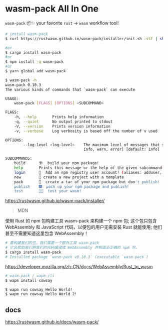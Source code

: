 # wasm-pack All In One

`wasm-pack` 📦✨ your favorite `rust` -> `wasm` workflow tool!

```sh
# install wasm-pack
$ curl https://rustwasm.github.io/wasm-pack/installer/init.sh -sSf | sh

#or 
$ cargo install wasm-pack
#or 
$ npm install -g wasm-pack
#or 
$ yarn global add wasm-pack

```

```sh
$ wasm-pack -h
wasm-pack 0.10.3
The various kinds of commands that `wasm-pack` can execute

USAGE:
    wasm-pack [FLAGS] [OPTIONS] <SUBCOMMAND>

FLAGS:
    -h, --help       Prints help information
    -q, --quiet      No output printed to stdout
    -V, --version    Prints version information
    -v, --verbose    Log verbosity is based off the number of v used

OPTIONS:
        --log-level <log-level>    The maximum level of messages that should be logged by wasm-pack. [possible values:
                                   info, warn, error] [default: info]

SUBCOMMANDS:
    build      🏗️  build your npm package!
    help       Prints this message or the help of the given subcommand(s)
    login      👤  Add an npm registry user account! (aliases: adduser, add-user)
    new        🐑 create a new project with a template
    pack       🍱  create a tar of your npm package but don't publish!
    publish    🎆  pack up your npm package and publish!
    test       👩‍🔬  test your wasm!

```

https://rustwasm.github.io/wasm-pack/installer/


> MDN

使用 Rust 的 npm 包构建工具 wasm-pack 来构建一个 npm 包;
这个包只包含 WebAssembly 和 JavaScript 代码，以便包的用户无需安装 Rust 就能使用;
他们甚至不需要知道这里包含 WebAssembly！

```sh
# 要构建我们的包，我们需要一个额外工具 wasm-pack
# 它会帮助我们把我们的代码编译成 WebAssembly 并制造出正确的 npm 包。
$ cargo install wasm-pack
# Installed package `wasm-pack v0.10.3` (executable `wasm-pack`)

```

https://developer.mozilla.org/zh-CN/docs/WebAssembly/Rust_to_wasm




```sh
# wasm-pack / wapm-cli
$ wapm install cowsay

$ wapm run cowsay Hello World!
$ wapm run cowsay Hello World 2!

```

## docs

https://rustwasm.github.io/docs/wasm-pack/

